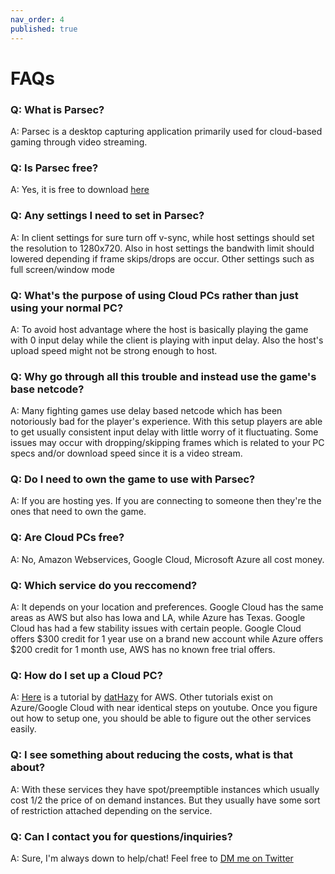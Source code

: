 ```yaml
---
nav_order: 4
published: true
---
```


# FAQs

### Q: What is Parsec? 

A: Parsec is a desktop capturing application primarily used for cloud-based gaming through video streaming. 

### Q: Is Parsec free?

A: Yes, it is free to download [here](https://parsecgaming.com/downloads/)

### Q: Any settings I need to set in Parsec?

A: In client settings for sure turn off v-sync, while host settings should set the resolution to 1280x720. Also in host settings the bandwith limit should lowered depending if frame skips/drops are occur. Other settings such as full screen/window mode  

### Q: What's the purpose of using Cloud PCs rather than just using your normal PC?

A: To avoid host advantage where the host is basically playing the game with 0 input delay while the client is playing with input delay. Also the host's upload speed might not be strong enough to host.

### Q: Why go through all this trouble and instead use the game's base netcode?

A: Many fighting games use delay based netcode which has been notoriously bad for the player's experience. With this setup players are able to get usually consistent input delay with little worry of it fluctuating. Some issues may occur with dropping/skipping frames which is related to your PC specs and/or download speed since it is a video stream.    

### Q: Do I need to own the game to use with Parsec?

A: If you are hosting yes. If you are connecting to someone then they're the ones that need to own the game.

### Q: Are Cloud PCs free?

A: No, Amazon Webservices, Google Cloud, Microsoft Azure all cost money.

### Q: Which service do you reccomend? 

A: It depends on your location and preferences. Google Cloud has the same areas as AWS but also has Iowa and LA, while Azure has Texas. Google Cloud has had a few stability issues with certain people. Google Cloud offers $300 credit for 1 year use on a brand new account while Azure offers $200 credit for 1 month use, AWS has no known free trial offers. 

### Q: How do I set up a Cloud PC?

A: [Here](https://www.youtube.com/watch?v=QLyTBHJY7jM) is a tutorial by [datHazy](https://twitter.com/datHazy)  for AWS. Other tutorials exist on Azure/Google Cloud with near identical steps on youtube. Once you figure out how to setup one, you should be able to figure out the other services easily. 

### Q: I see something about reducing the costs, what is that about?

A: With these services they have spot/preemptible instances which usually cost 1/2 the price of on demand instances. But they usually have some sort of restriction attached depending on the service. 

### Q: Can I contact you for questions/inquiries?

A: Sure, I'm always down to help/chat! Feel free to [DM me on Twitter](https://twitter.com/Jason_GameDev)
